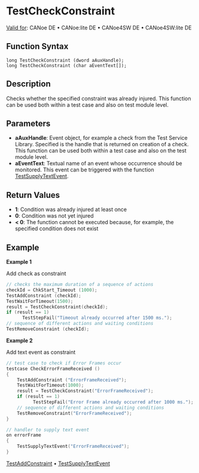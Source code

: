 # TestCheckConstraint

[Valid for](../../../Shared/FeatureAvailability.md):  CANoe DE • CANoe:lite DE • CANoe4SW DE • CANoe4SW:lite DE

## Function Syntax

```
long TestCheckConstraint (dword aAuxHandle);
long TestCheckConstraint (char aEventText[]);
```

## Description

Checks whether the specified constraint was already injured. This function can be used both within a test case and also on test module level.

## Parameters

- **aAuxHandle**: Event object, for example a check from the Test Service Library. Specified is the handle that is returned on creation of a check. This function can be used both within a test case and also on the test module level.
- **aEventText**: Textual name of an event whose occurrence should be monitored. This event can be triggered with the function [TestSupplyTextEvent](CAPLfunctionTestSupplyTextEvent.md).

## Return Values

- **1**: Condition was already injured at least once
- **0**: Condition was not yet injured
- **\< 0**: The function cannot be executed because, for example, the specified condition does not exist

## Example

**Example 1**

Add check as constraint

```c
// checks the maximum duration of a sequence of actions
checkId = ChkStart_Timeout (1000);
TestAddConstraint (checkId);
TestWaitForTimeout(1500);
result = TestCheckConstraint(checkId);
if (result == 1)
      TestStepFail("Timeout already occurred after 1500 ms.");
// sequence of different actions and waiting conditions
TestRemoveConstraint (checkId);
```

**Example 2**

Add text event as constraint

```c
// test case to check if Error Frames occur
testcase CheckErrorFrameReceived ()
{
    TestAddConstraint ("ErrorFrameReceived");
    TestWaitForTimeout(1000);
    result = TestCheckConstraint("ErrorFrameReceived");
    if (result == 1)
          TestStepFail("Error Frame already occurred after 1000 ms.");
    // sequence of different actions and waiting conditions
    TestRemoveConstraint("ErrorFrameReceived");
}

// handler to supply text event
on errorFrame
{
    TestSupplyTextEvent("ErrorFrameReceived");
}
```

[TestAddConstraint](CAPLfunctionTestAddConstraint.md) • [TestSupplyTextEvent](CAPLfunctionTestSupplyTextEvent.md)
